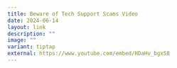 ```yaml
---
title: Beware of Tech Support Scams Video
date: 2024-06-14
layout: link
description: ""
image: ""
variant: tiptap
external: https://www.youtube.com/embed/HDaHv_bgxS8
---
```

